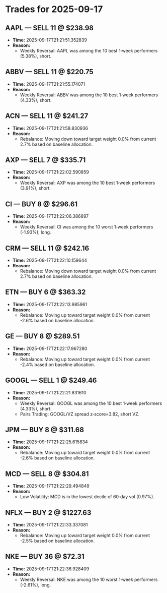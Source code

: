 # Trades for 2025-09-17

## AAPL — SELL 11 @ $238.98
- **Time:** 2025-09-17T21:21:51.352839
- **Reason:**
  - Weekly Reversal: AAPL was among the 10 best 1‑week performers (5.38%), short.

## ABBV — SELL 11 @ $220.75
- **Time:** 2025-09-17T21:21:55.174071
- **Reason:**
  - Weekly Reversal: ABBV was among the 10 best 1‑week performers (4.33%), short.

## ACN — SELL 11 @ $241.27
- **Time:** 2025-09-17T21:21:58.830936
- **Reason:**
  - Rebalance: Moving down toward target weight 0.0% from current 2.7% based on baseline allocation.

## AXP — SELL 7 @ $335.71
- **Time:** 2025-09-17T21:22:02.590859
- **Reason:**
  - Weekly Reversal: AXP was among the 10 best 1‑week performers (3.91%), short.

## CI — BUY 8 @ $296.61
- **Time:** 2025-09-17T21:22:06.386897
- **Reason:**
  - Weekly Reversal: CI was among the 10 worst 1‑week performers (-1.93%), long.

## CRM — SELL 11 @ $242.16
- **Time:** 2025-09-17T21:22:10.159644
- **Reason:**
  - Rebalance: Moving down toward target weight 0.0% from current 2.7% based on baseline allocation.

## ETN — BUY 6 @ $363.32
- **Time:** 2025-09-17T21:22:13.985961
- **Reason:**
  - Rebalance: Moving up toward target weight 0.0% from current -2.6% based on baseline allocation.

## GE — BUY 8 @ $289.51
- **Time:** 2025-09-17T21:22:17.967280
- **Reason:**
  - Rebalance: Moving up toward target weight 0.0% from current -2.4% based on baseline allocation.

## GOOGL — SELL 1 @ $249.46
- **Time:** 2025-09-17T21:22:21.831610
- **Reason:**
  - Weekly Reversal: GOOGL was among the 10 best 1‑week performers (4.33%), short.
  - Pairs Trading: GOOGL/VZ spread z‑score=3.82, short VZ.

## JPM — BUY 8 @ $311.68
- **Time:** 2025-09-17T21:22:25.615834
- **Reason:**
  - Rebalance: Moving up toward target weight 0.0% from current -2.6% based on baseline allocation.

## MCD — SELL 8 @ $304.81
- **Time:** 2025-09-17T21:22:29.494849
- **Reason:**
  - Low Volatility: MCD is in the lowest decile of 60‑day vol (0.97%).

## NFLX — BUY 2 @ $1227.63
- **Time:** 2025-09-17T21:22:33.337081
- **Reason:**
  - Rebalance: Moving up toward target weight 0.0% from current -2.5% based on baseline allocation.

## NKE — BUY 36 @ $72.31
- **Time:** 2025-09-17T21:22:36.928409
- **Reason:**
  - Weekly Reversal: NKE was among the 10 worst 1‑week performers (-2.61%), long.

